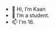 - 👋 Hi, I’m Kaan
- 🌹 I’m a student.
- 📫 I'm 16.

<!---
kaanilhanakca/kaanilhanakca is a ✨ special ✨ repository because its `README.md` (this file) appears on your GitHub profile.
You can click the Preview link to take a look at your changes.
--->

